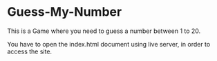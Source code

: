 # Guess-My-Number
This is a Game where you need to guess a number between 1 to 20.

You have to open the index.html document using live server, in order to access the site.
